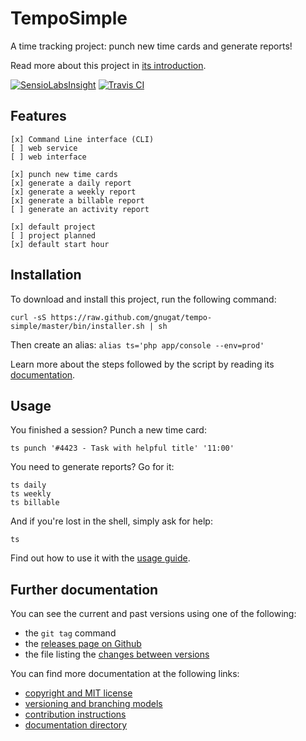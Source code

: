 # TempoSimple

A time tracking project: punch new time cards and generate reports!

Read more about this project in [its introduction](doc/01-introduction.md).

[![SensioLabsInsight](https://insight.sensiolabs.com/projects/50ae922b-4070-4a64-a943-ce1278fb8c48/big.png)](https://insight.sensiolabs.com/projects/50ae922b-4070-4a64-a943-ce1278fb8c48)
[![Travis CI](https://travis-ci.org/gnugat/tempo-simple.png)](https://travis-ci.org/gnugat/tempo-simple)

## Features

    [x] Command Line interface (CLI)
    [ ] web service
    [ ] web interface

    [x] punch new time cards
    [x] generate a daily report
    [x] generate a weekly report
    [x] generate a billable report
    [ ] generate an activity report

    [x] default project
    [ ] project planned
    [x] default start hour

## Installation

To download and install this project, run the following command:

    curl -sS https://raw.github.com/gnugat/tempo-simple/master/bin/installer.sh | sh

Then create an alias: `alias ts='php app/console --env=prod'`

Learn more about the steps followed by the script by reading its
[documentation](doc/02-installation.md).

## Usage

You finished a session? Punch a new time card:

    ts punch '#4423 - Task with helpful title' '11:00'

You need to generate reports? Go for it:

    ts daily
    ts weekly
    ts billable

And if you're lost in the shell, simply ask for help:

    ts

Find out how to use it with the [usage guide](doc/03-usage.md).

## Further documentation

You can see the current and past versions using one of the following:

* the `git tag` command
* the [releases page on Github](https://github.com/gnugat/tempo-simple/releases)
* the file listing the [changes between versions](CHANGELOG.md)

You can find more documentation at the following links:

* [copyright and MIT license](LICENSE)
* [versioning and branching models](VERSIONING.md)
* [contribution instructions](CONTRIBUTING.md)
* [documentation directory](doc)
